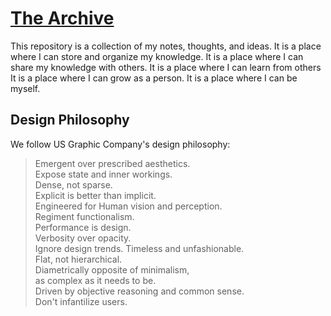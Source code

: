 # [The Archive](https://github.com/debemdeboas/rafas-archive)

This repository is a collection of my notes, thoughts, and ideas.
It is a place where I can store and organize my knowledge.
It is a place where I can share my knowledge with others.
It is a place where I can learn from others
It is a place where I can grow as a person.
It is a place where I can be myself.

## Design Philosophy

We follow US Graphic Company's design philosophy:

> Emergent over prescribed aesthetics.<br>
> Expose state and inner workings.<br>
> Dense, not sparse.<br>
> Explicit is better than implicit.<br>
> Engineered for Human vision and perception.<br>
> Regiment functionalism.<br>
> Performance is design.<br>
> Verbosity over opacity.<br>
> Ignore design trends. Timeless and unfashionable.<br>
> Flat, not hierarchical.<br>
> Diametrically opposite of minimalism,<br>
> as complex as it needs to be.<br>
> Driven by objective reasoning and common sense.<br>
> Don't infantilize users.<br>
